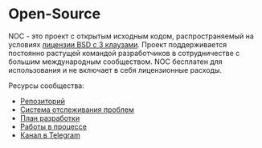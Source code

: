 # Open-Source

NOC - это проект с открытым исходным кодом, распространяемый на условиях [лицензии BSD с 3 клаузами](../license.md). Проект поддерживается постоянно растущей командой разработчиков в сотрудничестве с большим международным сообществом. NOC бесплатен для использования и не включает в себя лицензионные расходы.

Ресурсы сообщества:

* [Репозиторий](https://code.getnoc.com/noc/noc)
* [Система отслеживания проблем](https://code.getnoc.com/noc/noc/issues)
* [План разработки](https://code.getnoc.com/noc/noc/milestones)
* [Работы в процессе](https://code.getnoc.com/noc/noc/merge_requests)
* <i class="fa fa-telegram"></i> [Канал в Telegram](https://t.me/nocproject)
